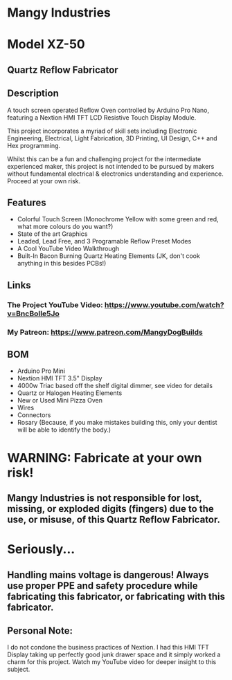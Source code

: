 # Mangy Industries
# Model XZ-50
## Quartz Reflow Fabricator

## Description
A touch screen operated Reflow Oven controlled by Arduino Pro Nano, featuring a Nextion HMI TFT LCD Resistive Touch Display Module.

This project incorporates a myriad of skill sets including Electronic Engineering, Electrical, Light Fabrication, 3D Printing, UI Design, C++ and Hex programming.

Whilst this can be a fun and challenging project for the intermediate experienced maker, this project is not intended to be pursued by makers without fundamental electrical & electronics understanding and experience. Proceed at your own risk.

## Features
- Colorful Touch Screen (Monochrome Yellow with some green and red, what more colours do you want?)
- State of the art Graphics
- Leaded, Lead Free, and 3 Programable Reflow Preset Modes
- A Cool YouTube Video Walkthrough
- Built-In Bacon Burning Quartz Heating Elements (JK, don't cook anything in this besides PCBs!)

## Links
### The Project YouTube Video: https://www.youtube.com/watch?v=BncBolIe5Jo
### My Patreon: https://www.patreon.com/MangyDogBuilds

## BOM
- Arduino Pro Mini
- Nextion HMI TFT 3.5" Display
- 4000w Triac based off the shelf digital dimmer, see video for details
- Quartz or Halogen Heating Elements
- New or Used Mini Pizza Oven
- Wires
- Connectors
- Rosary (Because, if you make mistakes building this, only your dentist will be able to identify the body.)

# WARNING: Fabricate at your own risk!
## Mangy Industries is not responsible for lost, missing, or exploded digits (fingers) due to the use, or misuse, of this Quartz Reflow Fabricator.

# Seriously...
## Handling mains voltage is dangerous! Always use proper PPE and safety procedure while fabricating this fabricator, or fabricating with this fabricator.

## Personal Note:
I do not condone the business practices of Nextion. I had this HMI TFT Display taking up perfectly good junk drawer space and it simply worked a charm for this project. Watch my YouTube video for deeper insight to this subject.
